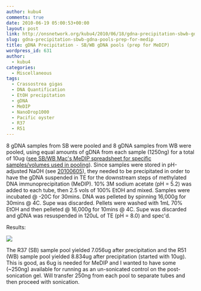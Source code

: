 ```yaml
---
author: kubu4
comments: true
date: 2010-06-19 05:00:53+00:00
layout: post
link: http://onsnetwork.org/kubu4/2010/06/18/gdna-precipitation-sbwb-gdna-pools-prep-for-medip/
slug: gdna-precipitation-sbwb-gdna-pools-prep-for-medip
title: gDNA Precipitation - SB/WB gDNA pools (prep for MeDIP)
wordpress_id: 631
author:
  - kubu4
categories:
  - Miscellaneous
tags:
  - Crassostrea gigas
  - DNA Quantification
  - EtOH precipitation
  - gDNA
  - MeDIP
  - NanoDrop1000
  - Pacific oyster
  - R37
  - R51
---
```


8 gDNA samples from SB were pooled and 8 gDNA samples from WB were pooled, using equal amounts of gDNA from each sample (1250ng) for a total of 10ug ([see SB/WB Mac's MeDIP spreadsheet for specific samples/volumes used in pooling](https://spreadsheets.google.com/ccc?key=0AmS_90rPaQMzdElDb2c3d3lrdXlYZHhJMk5YeWo4eWc&hl=en#gid=0)). Since samples were stored in pH-adjusted NaOH (see [20100605](/Sam%27s+Working+Notebook+May-June+2010#sjw20100605)), they needed to be precipitated in order to have the gDNA suspended in TE for the downstream steps of methylated DNA immunoprecipitation (MeDIP). 10% 3M sodium acetate (pH = 5.2) was added to each tube, then 2.5 vols of 100% EtOH and mixed. Samples were incubated @ -20C for 30mins. DNA was pelleted by spinning 16,000g for 30mins @ 4C. Supe was discarded. Pellets were washed with 1mL 70% EtOH and then pelleted @ 16,000g for 10mins @ 4C. Supe was discarded and gDNA was resuspended in 120uL of TE (pH = 8.0) and spec'd.

Results:

![](http://eagle.fish.washington.edu/Arabidopsis/20100618%20pooled%20gDNA.JPG)

The R37 (SB) sample pool yielded 7.056ug after precipitation and the R51 (WB) sample pool yielded 8.834ug after precipitation (started with 10ug). This is good, as 6ug is needed for MeDIP and I wanted to have some (~250ng) available for running as an un-sonicated control on the post-sonication gel. Will transfer 250ng from each pool to separate tubes and then proceed with sonication.

